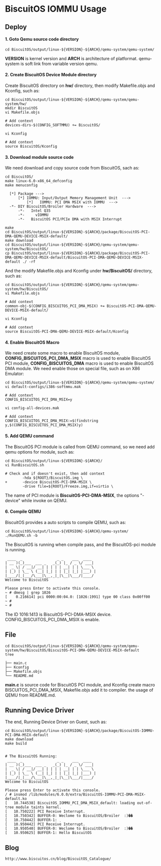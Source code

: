 BiscuitOS IOMMU Usage
======================================

## Deploy

#### 1. Goto Qemu source code directory

```
cd BiscuitOS/output/linux-${VERSION}-${ARCH}/qemu-system/qemu-system/
```

**VERSION** is kernel version and **ARCH** is architecture of platformat. qemu-system is soft link from variable version qemu.

#### 2. Create BiscuitOS Device Module directory

Create BiscuitOS directory on **hw/**  directory, then modify Makefile.objs and Kconfig, such as:

```
cd BiscuitOS/output/linux-${VERSION}-${ARCH}/qemu-system/qemu-system/hw/
mkdir BiscuitOS
vi Makefile.objs

# Add context
devices-dirs-$(CONFIG_SOFTMMU) += BiscuitOS/

vi Kconfig

# Add context
source BiscuitOS/Kconfig
```

#### 3. Download module source code

We need download and copy source code from BiscuitOS, sach as:

```
cd BiscuitOS/
make linux-6.0-x86_64_defconfig
make menuconfig 

  [*] Package --->
      [*] IOMMU: Input/Output Memory Management Unit  --->
          [*]   IOMMU: PCI DMA MSIX with IOMMU  --->
  -*- DIY BiscuitOS/Broiler Hardware  --->
      -*-   Intel Q35
      -*-     vIOMMU
      -*-   BiscuitOS PCI/PCIe DMA with MSIX Interrupt

make
cd BiscuitOS/output/linux-${VERSION}-${ARCH}/package/BiscuitOS-PCI-DMA-QEMU-DEVICE-MSIX-default/
make download
cd BiscuitOS/output/linux-${VERSION}-${ARCH}/qemu-system/qemu-system/hw/BiscuitOS/
cp BiscuitOS/output/linux-${VERSION}-${ARCH}/package/BiscuitOS-PCI-DMA-QEMU-DEVICE-MSIX-default/BiscuitOS-PCI-DMA-QEMU-DEVICE-MSIX-default ./ -rf
```

And the modify Makefile.objs and Kconfig under **hw/BiscuitOS/** directory, such as:

```
cd BiscuitOS/output/linux-${VERSION}-${ARCH}/qemu-system/qemu-system/hw/BiscuitOS/
vi Makefile.objs

# Add context
common-obj-$(CONFIG_BISCUITOS_PCI_DMA_MSIX) += BiscuitOS-PCI-DMA-QEMU-DEVICE-MSIX-default/

vi Kconfig

# Add context
source BiscuitOS-PCI-DMA-QEMU-DEVICE-MSIX-default/Kconfig
```

#### 4. Enable BiscuitOS Macro

We need create some macro to enable BiscuitOS module, **CONFIG_BISCUITOS_PCI_DMA_MSIX** macro is used to enable BiscuitOS PCI module, **CONFIG_BISCUITOS_DMA** macro is used to enable BiscuitOS DMA module. We need enable those on special file, such as on X86 Emulator:

```
cd BiscuitOS/output/linux-${VERSION}-${ARCH}/qemu-system/qemu-system/
vi default-configs/i386-softmmu.mak

# Add context
CONFIG_BISCUITOS_PCI_DMA_MSIX=y

vi config-all-devices.mak

# Add context
CONFIG_BISCUITOS_PCI_DMA_MSIX:=$(findstring y,$(CONFIG_BISCUITOS_PCI_DMA_MSIX)y)
```

#### 5. Add QEMU command

The BiscuitOS PCI module is called from QEMU command, so we need add qemu options for module, such as:

```
cd BiscuitOS/output/linux-${VERSION}-${ARCH}/
vi RunBiscuitOS.sh

# Check and if doesn't exist, then add context
        -hda ${ROOT}/BiscuitOS.img \
+       -device BiscuitOS-PCI-DMA-MSIX \
        -drive file=${ROOT}/Freeze.img,if=virtio \
```

The name of PCI module is **BiscuitOS-PCI-DMA-MSIX**, the options "-device" while invoke on QEMU.

#### 6. Compile QEMU

BiscuitOS provides a auto scripts to compile QEMU, such as:

```
cd BiscuitOS/output/linux-${VERSION}-${ARCH}/qemu-system/
./RunQEMU.sh -b
```

The BiscuitOS is running when compile pass, and the BiscuitOS-pci module is running.

```
 ____  _                _ _    ___  ____  
| __ )(_)___  ___ _   _(_) |_ / _ \/ ___| 
|  _ \| / __|/ __| | | | | __| | | \___ \ 
| |_) | \__ \ (__| |_| | | |_| |_| |___) |
|____/|_|___/\___|\__,_|_|\__|\___/|____/ 
Welcome to BiscuitOS

Please press Enter to activate this console. 
~ # dmesg | grep 1026
[    0.216614] pci 0000:00:04.0: [1026:1991] type 00 class 0x00ff00
~ # 
~ #
```

The ID 1016:1413 is BiscuitOS-PCI-DMA-MSIX device. CONFIG_BISCUITOS_PCI_DMA_MSIX is enable.

## File

```
cd BiscuitOS/output/linux-${VERSION}-${ARCH}/qemu-system/qemu-system/hw/BiscuitOS/BiscuitOS-PCI-DMA-QEMU-DEVICE-MSIX-default
tree

├── main.c
├── Kconfig
├── Makefile.objs
└── README.md
```

**main.c** is source code for BiscuitOS PCI module, and Kconfig create macro BISCUITOS_PCI_DMA_MSIX, Makefile.objs add it to compiler. the usage of QEMU from README.md.

## Running Device Driver

The end, Running Device Driver on Guest, such as:

```
cd BiscuitOS/output/linux-${VERSION}-${ARCH}/package/BiscuitOS-IOMMU-PCI-DMA-MSIX-default
make download
make build


# The BiscuitOS Running:
 ____  _                _ _    ___  ____
| __ )(_)___  ___ _   _(_) |_ / _ \/ ___|
|  _ \| / __|/ __| | | | | __| | | \___ \
| |_) | \__ \ (__| |_| | | |_| |_| |___) |
|____/|_|___/\___|\__,_|_|\__|\___/|____/
Welcome to BiscuitOS

Please press Enter to activate this console. 
/ # insmod /lib/modules/6.0.0/extra/BiscuitOS-IOMMU-PCI-DMA-MSIX-default.ko 
[   10.744538] BiscuitOS_IOMMU_PCI_DMA_MSIX_default: loading out-of-tree module taints kernel.
[   10.750222] PCI Receive Interrupt.
[   10.750342] BUFFER-0: Weclome to BiscuitOS/Broiler  :)��
[   10.750442] BUFFER-1: ̣
[   10.950442] PCI Receive Interrupt.
[   10.950540] BUFFER-0: Weclome to BiscuitOS/Broiler  :)��
[   10.950625] BUFFER-1: Hello BiscuitOS
```

## Blog

```
http://www.biscuitos.cn/blog/BiscuitOS_Catalogue/
```

